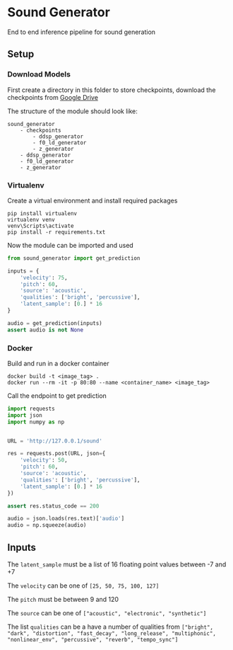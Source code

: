 # Sound Generator

End to end inference pipeline for sound generation

## Setup

### Download Models

First create a directory in this folder to store checkpoints, download the checkpoints from [Google Drive](https://drive.google.com/drive/folders/1mH8Pqgwxb6nJsx_mCnD9dMBO8qlrmwUq?usp=sharing)

The structure of the module should look like:

```text
sound_generator
    - checkpoints
        - ddsp_generator
        - f0_ld_generator
        - z_generator
    - ddsp_generator
    - f0_ld_generator
    - z_generator
```

### Virtualenv

Create a virtual environment and install required packages

```commandline
pip install virtualenv
virtualenv venv
venv\Scripts\activate
pip install -r requirements.txt
```

Now the module can be imported and used

```python
from sound_generator import get_prediction

inputs = {
    'velocity': 75,
    'pitch': 60,
    'source': 'acoustic',
    'qualities': ['bright', 'percussive'],
    'latent_sample': [0.] * 16
}

audio = get_prediction(inputs)
assert audio is not None
```

### Docker

Build and run in a docker container

```commandline
docker build -t <image_tag> .
docker run --rm -it -p 80:80 --name <container_name> <image_tag>
```

Call the endpoint to get prediction

```python
import requests
import json
import numpy as np


URL = 'http://127.0.0.1/sound'

res = requests.post(URL, json={
    'velocity': 50,
    'pitch': 60,
    'source': 'acoustic',
    'qualities': ['bright', 'percussive'],
    'latent_sample': [0.] * 16
})

assert res.status_code == 200

audio = json.loads(res.text)['audio']
audio = np.squeeze(audio)
```

## Inputs

The `latent_sample` must be a list of 16 floating point values between -7 and +7

The `velocity` can be one of `[25, 50, 75, 100, 127]`

The `pitch` must be between 9 and 120

The `source` can be one of `["acoustic", "electronic", "synthetic"]`

The list `qualities` can be a have a number of qualities from `["bright", "dark", "distortion", "fast_decay", "long_release",
"multiphonic", "nonlinear_env", "percussive", "reverb", "tempo_sync"]`
